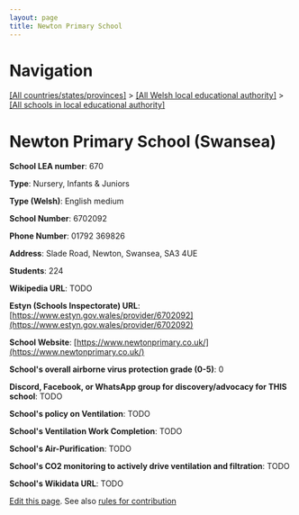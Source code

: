 ```yaml
---
layout: page
title: Newton Primary School
---
```

# Navigation

[[All countries/states/provinces]](../../..) > [[All Welsh local educational authority]](../..) > [[All schools in local educational authority]](..)

# Newton Primary School (Swansea)

**School LEA number**: 670

**Type**: Nursery, Infants & Juniors

**Type (Welsh)**: English medium

**School Number**: 6702092

**Phone Number**: 01792 369826

**Address**: Slade Road, Newton, Swansea, SA3 4UE

**Students**: 224

**Wikipedia URL**: TODO

**Estyn (Schools Inspectorate) URL**: [https://www.estyn.gov.wales/provider/6702092](https://www.estyn.gov.wales/provider/6702092)

**School Website**: [https://www.newtonprimary.co.uk/](https://www.newtonprimary.co.uk/)

**School's overall airborne virus protection grade (0-5)**: 0

**Discord, Facebook, or WhatsApp group for discovery/advocacy for THIS school**: TODO

**School's policy on Ventilation**: TODO

**School's Ventilation Work Completion**: TODO

**School's Air-Purification**: TODO

**School's CO2 monitoring to actively drive ventilation and filtration**: TODO

**School's Wikidata URL**: TODO




[Edit this page](https://github.com/ventilate-schools/Wales/edit/prif/./Swansea/Newton_Primary_School.md). See also [rules for contribution](../../../contribution-rules/)